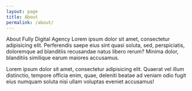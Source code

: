```yaml
---
layout: page
title: About
permalink: /about/
---
```


About Fully Digital Agency Lorem ipsum dolor sit amet, consectetur adipisicing elit. Perferendis saepe eius sint quasi soluta, sed, perspiciatis, doloremque ad blanditiis recusandae natus libero rerum? Minima dolor, blanditiis similique earum maiores accusamus.

Lorem ipsum dolor sit amet, consectetur adipisicing elit. Quaerat vel illum distinctio, tempore officia enim, quae, deleniti beatae ad veniam odio fugit eius numquam soluta nisi ullam voluptas eveniet accusamus!


<!-- You can find the source code for Jekyll at
{% include icon-github.html username="jekyll" %} /
[jekyll](https://github.com/jekyll/jekyll) -->
